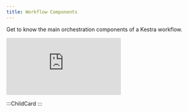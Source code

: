 ```yaml
---
title: Workflow Components
---
```


Get to know the main orchestration components of a Kestra workflow.

<div class="video-container">
  <iframe src="https://www.youtube.com/embed/videoseries?si=whmYodwNaDUsj1VL&amp;list=PLEK3H8YwZn1qZQ6s3FORSx9fwZUpZKHVM" title="YouTube video player" frameborder="0" allow="accelerometer; autoplay; clipboard-write; encrypted-media; gyroscope; picture-in-picture; web-share" referrerpolicy="strict-origin-when-cross-origin" allowfullscreen></iframe>
</div>

:::ChildCard
:::
